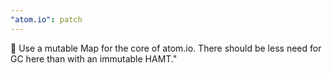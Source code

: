 ```yaml
---
"atom.io": patch
---
```


🚀 Use a mutable Map for the core of atom.io. There should be less need for GC here than with an immutable HAMT."
